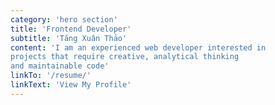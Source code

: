 ```yaml
---
category: 'hero section'
title: 'Frontend Developer'
subtitle: 'Tăng Xuân Thảo'
content: 'I am an experienced web developer interested in
projects that require creative, analytical thinking
and maintainable code'
linkTo: '/resume/'
linkText: 'View My Profile'
---
```


